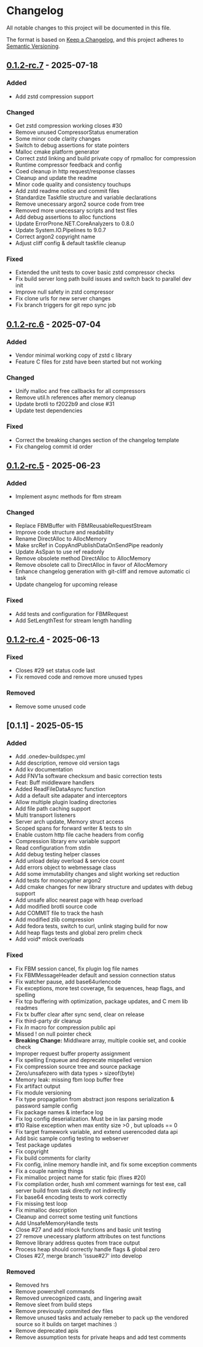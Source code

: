 # Changelog

All notable changes to this project will be documented in this file.

The format is based on [Keep a Changelog](https://keepachangelog.com/en/1.0.0/),
and this project adheres to [Semantic Versioning](https://semver.org/spec/v2.0.0.html).

## [0.1.2-rc.7] - 2025-07-18

### Added

- Add zstd compression support

### Changed

- Get zstd compression working closes #30
- Remove unused CompressorStatus enumeration
- Some minor code clarity changes
- Switch to debug assertions for state pointers
- Malloc cmake platform generator
- Correct zstd linking and build private copy of rpmalloc for compression
- Runtime compressor feedback and config
- Coed cleanup in http request/response classes
- Cleanup and update the readme
- Minor code quality and consistency touchups
- Add zstd readme notice and commit files
- Standardize Taskfile structure and variable declarations
- Remove unecessary argon2 source code from tree
- Removed more unecessary scripts and test files
- Add debug assertions to alloc functions
- Update ErrorProne.NET.CoreAnalyzers to 0.8.0
- Update System.IO.Pipelines to 9.0.7
- Correct argon2 copyright name
- Adjust cliff config & default taskfile cleanup

### Fixed

- Extended the unit tests to cover basic zstd compressor checks
- Fix build server long path build issues and switch back to parallel dev init
- Improve null safety in zstd compressor
- Fix clone urls for new server changes
- Fix branch triggers for git repo sync job

## [0.1.2-rc.6] - 2025-07-04

### Added

- Vendor minimal working copy of zstd c library
- Feature C files for zstd have been started but not working

### Changed

- Unify malloc and free callbacks for all compressors
- Remove util.h references after memory cleanup
- Update brotli to f2022b9 and close #31
- Update test dependencies

### Fixed

- Correct the breaking changes section of the changelog template
- Fix changelog commit id order

## [0.1.2-rc.5] - 2025-06-23

### Added

- Implement async methods for fbm stream

### Changed

- Replace FBMBuffer with FBMReusableRequestStream
- Improve code structure and readability
- Rename DirectAlloc to AllocMemory
- Make srcRef in CopyAndPublishDataOnSendPipe readonly
- Update AsSpan to use ref readonly
- Remove obsolete method DirectAlloc to AllocMemory
- Remove obsolete call to DirectAlloc in favor of AllocMemory
- Enhance changelog generation with git-cliff and remove automatic ci task
- Update changelog for upcoming release

### Fixed

- Add tests and configuration for FBMRequest
- Add SetLengthTest for stream length handling

## [0.1.2-rc.4] - 2025-06-13

### Fixed

- Closes #29 set status code last
- Fix removed code and remove more unused types

### Removed

- Remove some unused code

## [0.1.1] - 2025-05-15

### Added

- Add .onedev-buildspec.yml
- Add description, remove old version tags
- Add kv documentation
- Add FNV1a software checksum and basic correction tests
- Feat: Buff middleware handlers
- Added ReadFileDataAsync function
- Add a default site adapater and interceptors
- Allow multiple plugin loading directories
- Add file path caching support
- Multi transport listeners
- Server arch update, Memory struct access
- Scoped spans for forward writer & tests to sln
- Enable custom http file cache headers from config
- Compression library env variable support
- Read configuration from stdin
- Add debug testing helper classes
- Add unload delay overload & service count
- Add errors object to webmessage class
- Add some immutability changes and slight working set reduction
- Add tests for monocypher argon2
- Add cmake changes for new library structure and updates with debug support
- Add unsafe alloc nearest page with heap overload
- Add modified brotli source code
- Add COMMIT file to track the hash
- Add modified zlib compression
- Add fedora tests, switch to curl, unlink staging build for now
- Add heap flags tests and global zero prelim check
- Add void* mlock overloads

### Fixed

- Fix FBM session cancel, fix plugin log file names
- Fix FBMMessageHeader default and session connection status
- Fix watcher pause, add base64urlencode
- Fix exceptions, more test coverage, fix sequences, heap flags, and spelling
- Fix tcp buffering with optimization, package updates, and C mem lib readmes
- Fix tx buffer clear after sync send, clear on release
- Fix third-party dir cleanup
- Fix _In_ macro for compression public api
- Missed ! on null pointer check
- **Breaking Change:** Middlware array, multiple cookie set, and cookie check
- Improper request buffer property assignment
- Fix spelling Enqueue and deprecate mispelled version
- Fix compression source tree and source package
- Zero/unsafezero with data types > sizeof(byte)
- Memory leak: missing fbm loop buffer free
- Fix artifact output
- Fix module versioning
- Fix type propagation from abstract json respons serialization & password sample config
- Fix package names & interface log
- Fix log config deserialization. Must be in lax parsing mode
- #10 Raise exception when max entity size >0 , but uploads == 0
- Fix target framework variable, and extend userencoded data api
- Add bsic sample config testing to webserver
- Test package updates
- Fix copyright
- Fix build comments for clarity
- Fix config, inline memory handle init, and fix some exception comments
- Fix a couple naming things
- Fix mimalloc project name for static fpic (fixes #20)
- Fix compilation order, hush xml comment warnings for test exe, call server build from task directly not indirectly
- Fix base64 encoding tests to work correctly
- Fix missing test loop
- Fix mimalloc description
- Cleanup and correct some testing unit functions
- Add UnsafeMemoryHandle tests
- Close #27 and add mlock functions and basic unit testing
- 27 remove unecessary platform attributes on test functions
- Remove library address quotes from trace output
- Process heap should correctly handle flags & global zero
- Closes #27, merge branch 'issue#27' into develop

### Removed

- Removed hrs
- Remove powershell commands
- Removed unrecognized casts, and lingering await
- Remove sleet from build steps
- Remove previously commited dev files
- Remove unused tasks and actualy remeber to pack up the vendored source so it builds on target machines :)
- Remove deprecated apis
- Remove assumption tests for private heaps and add test comments

[0.1.2-rc.7]: https://git.vaughnnugent.com/cgit/vnuge/vnlib-core.git/diff?id=v0.1.2-rc.7&id2=v0.1.2-rc.6
[0.1.2-rc.6]: https://git.vaughnnugent.com/cgit/vnuge/vnlib-core.git/diff?id=v0.1.2-rc.6&id2=v0.1.2-rc.5
[0.1.2-rc.5]: https://git.vaughnnugent.com/cgit/vnuge/vnlib-core.git/diff?id=v0.1.2-rc.5&id2=v0.1.2-rc.4
[0.1.2-rc.4]: https://git.vaughnnugent.com/cgit/vnuge/vnlib-core.git/diff?id=v0.1.2-rc.4&id2=v0.1.1

<!-- generated by git-cliff -->
